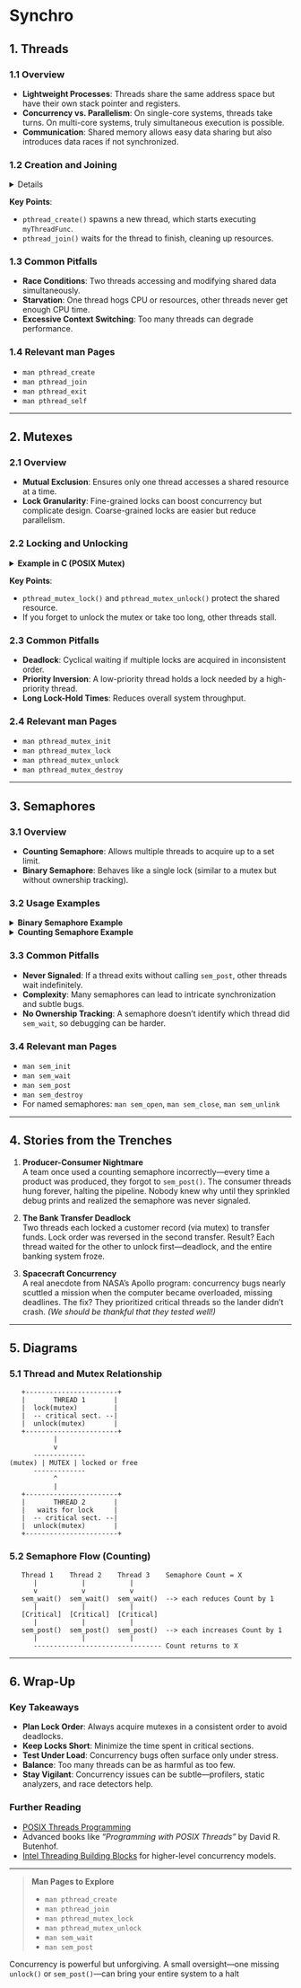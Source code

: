 # Synchro

## 1. Threads

### 1.1 Overview
- **Lightweight Processes**: Threads share the same address space but have their own stack pointer and registers.  
- **Concurrency vs. Parallelism**: On single-core systems, threads take turns. On multi-core systems, truly simultaneous execution is possible.  
- **Communication**: Shared memory allows easy data sharing but also introduces data races if not synchronized.  

### 1.2 Creation and Joining

<details>

```c
#include <pthread.h>
#include <stdio.h>
#include <stdlib.h>

void* myThreadFunc(void* arg) {
    printf("Thread %ld running\n", (long) arg);
    // Do thread work here
    pthread_exit(NULL);
}

int main() {
    pthread_t threads[5];
    for (long i = 0; i < 5; i++) {
        pthread_create(&threads[i], NULL, myThreadFunc, (void*)i);
    }
    for (int i = 0; i < 5; i++) {
        pthread_join(threads[i], NULL);
    }
    return 0;
}
```
</details>

**Key Points**:
- `pthread_create()` spawns a new thread, which starts executing `myThreadFunc`.
- `pthread_join()` waits for the thread to finish, cleaning up resources.

### 1.3 Common Pitfalls
- **Race Conditions**: Two threads accessing and modifying shared data simultaneously.
- **Starvation**: One thread hogs CPU or resources, other threads never get enough CPU time.
- **Excessive Context Switching**: Too many threads can degrade performance.

### 1.4 Relevant man Pages
- `man pthread_create`
- `man pthread_join`
- `man pthread_exit`
- `man pthread_self`

---

## 2. Mutexes

### 2.1 Overview
- **Mutual Exclusion**: Ensures only one thread accesses a shared resource at a time.
- **Lock Granularity**: Fine-grained locks can boost concurrency but complicate design. Coarse-grained locks are easier but reduce parallelism.

### 2.2 Locking and Unlocking

<details>
<summary><strong>Example in C (POSIX Mutex)</strong></summary>

```c
#include <pthread.h>
#include <stdio.h>
#include <stdlib.h>

static pthread_mutex_t lock = PTHREAD_MUTEX_INITIALIZER;
static int sharedCounter = 0;

void* incrementFunc(void* arg) {
    for(int i = 0; i < 1000000; i++) {
        pthread_mutex_lock(&lock);
        sharedCounter++;
        pthread_mutex_unlock(&lock);
    }
    return NULL;
}

int main() {
    pthread_t t1, t2;
    pthread_create(&t1, NULL, incrementFunc, NULL);
    pthread_create(&t2, NULL, incrementFunc, NULL);

    pthread_join(t1, NULL);
    pthread_join(t2, NULL);

    printf("Final counter: %d\n", sharedCounter);
    return 0;
}
```
</details>

**Key Points**:
- `pthread_mutex_lock()` and `pthread_mutex_unlock()` protect the shared resource.
- If you forget to unlock the mutex or take too long, other threads stall.

### 2.3 Common Pitfalls
- **Deadlock**: Cyclical waiting if multiple locks are acquired in inconsistent order.
- **Priority Inversion**: A low-priority thread holds a lock needed by a high-priority thread.
- **Long Lock-Hold Times**: Reduces overall system throughput.

### 2.4 Relevant man Pages
- `man pthread_mutex_init`
- `man pthread_mutex_lock`
- `man pthread_mutex_unlock`
- `man pthread_mutex_destroy`

---

## 3. Semaphores

### 3.1 Overview
- **Counting Semaphore**: Allows multiple threads to acquire up to a set limit.
- **Binary Semaphore**: Behaves like a single lock (similar to a mutex but without ownership tracking).

### 3.2 Usage Examples

<details>
<summary><strong>Binary Semaphore Example</strong></summary>

```c
#include <semaphore.h>
#include <pthread.h>
#include <stdio.h>
#include <stdlib.h>

sem_t binSem;
int sharedVal = 0;

void* routine(void* arg) {
    sem_wait(&binSem);         // Acquire
    sharedVal++;               // Critical section
    sem_post(&binSem);         // Release
    return NULL;
}

int main() {
    pthread_t threads[5];
    sem_init(&binSem, 0, 1);   // 0 for threads within same process, 1 is the initial value

    for(int i = 0; i < 5; i++) {
        pthread_create(&threads[i], NULL, routine, NULL);
    }
    for(int i = 0; i < 5; i++) {
        pthread_join(threads[i], NULL);
    }

    printf("Final sharedVal: %d\n", sharedVal);
    sem_destroy(&binSem);
    return 0;
}
```
</details>

<details>
<summary><strong>Counting Semaphore Example</strong></summary>

```c
#include <semaphore.h>
#include <pthread.h>
#include <stdio.h>
#include <stdlib.h>

sem_t countSem;

void* routine(void* arg) {
    // Acquire a "slot"
    sem_wait(&countSem);
    // Do something with the resource
    // ...
    sem_post(&countSem);  // Release the "slot"
    return NULL;
}

int main() {
    pthread_t threads[10];
    sem_init(&countSem, 0, 3); // Only 3 threads can enter at once

    for(int i = 0; i < 10; i++) {
        pthread_create(&threads[i], NULL, routine, NULL);
    }
    for(int i = 0; i < 10; i++) {
        pthread_join(threads[i], NULL);
    }

    sem_destroy(&countSem);
    return 0;
}
```
</details>

### 3.3 Common Pitfalls
- **Never Signaled**: If a thread exits without calling `sem_post`, other threads wait indefinitely.
- **Complexity**: Many semaphores can lead to intricate synchronization and subtle bugs.
- **No Ownership Tracking**: A semaphore doesn’t identify which thread did `sem_wait`, so debugging can be harder.

### 3.4 Relevant man Pages
- `man sem_init`
- `man sem_wait`
- `man sem_post`
- `man sem_destroy`
- For named semaphores: `man sem_open`, `man sem_close`, `man sem_unlink`

---

## 4. Stories from the Trenches

1. **Producer-Consumer Nightmare**  
   A team once used a counting semaphore incorrectly—every time a product was produced, they forgot to `sem_post()`. The consumer threads hung forever, halting the pipeline. Nobody knew why until they sprinkled debug prints and realized the semaphore was never signaled.

2. **The Bank Transfer Deadlock**  
   Two threads each locked a customer record (via mutex) to transfer funds. Lock order was reversed in the second transfer. Result? Each thread waited for the other to unlock first—deadlock, and the entire banking system froze.

3. **Spacecraft Concurrency**  
   A real anecdote from NASA’s Apollo program: concurrency bugs nearly scuttled a mission when the computer became overloaded, missing deadlines. The fix? They prioritized critical threads so the lander didn’t crash. *(We should be thankful that they tested well!)*

---

## 5. Diagrams

### 5.1 Thread and Mutex Relationship

```
   +-----------------------+
   |       THREAD 1       |
   |  lock(mutex)         |
   |  -- critical sect. --|
   |  unlock(mutex)       |
   +-----------------------+
           |
           v
      -------------
(mutex) | MUTEX | locked or free
      -------------
           ^
           |
   +-----------------------+
   |       THREAD 2       |
   |   waits for lock     |
   |  -- critical sect. --|
   |  unlock(mutex)       |
   +-----------------------+
```

### 5.2 Semaphore Flow (Counting)

```
   Thread 1    Thread 2    Thread 3    Semaphore Count = X
      |           |           |
      v           v           v
   sem_wait()  sem_wait()  sem_wait()  --> each reduces Count by 1
      |           |           |
   [Critical]  [Critical]  [Critical]
      |           |           |
   sem_post()  sem_post()  sem_post()  --> each increases Count by 1
      |           |           |
      -------------------------------- Count returns to X
```

---

## 6. Wrap-Up

### Key Takeaways
- **Plan Lock Order**: Always acquire mutexes in a consistent order to avoid deadlocks.
- **Keep Locks Short**: Minimize the time spent in critical sections.
- **Test Under Load**: Concurrency bugs often surface only under stress.
- **Balance**: Too many threads can be as harmful as too few.
- **Stay Vigilant**: Concurrency issues can be subtle—profilers, static analyzers, and race detectors help.

### Further Reading
- [POSIX Threads Programming](https://pubs.opengroup.org/onlinepubs/007908799/xsh/pthread.h.html)
- Advanced books like *“Programming with POSIX Threads”* by David R. Butenhof.
- [Intel Threading Building Blocks](https://www.intel.com/content/www/us/en/developer/tools/oneapi/threading-building-blocks.html) for higher-level concurrency models.

---

> **Man Pages to Explore**
> - `man pthread_create`
> - `man pthread_join`
> - `man pthread_mutex_lock`
> - `man pthread_mutex_unlock`
> - `man sem_wait`
> - `man sem_post`

Concurrency is powerful but unforgiving. A small oversight—one missing `unlock()` or `sem_post()`—can bring your entire system to a halt
